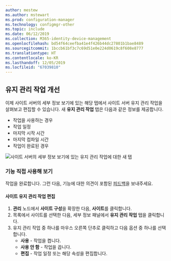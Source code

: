 ```yaml
---
author: mestew
ms.author: mstewart
ms.prod: configuration-manager
ms.technology: configmgr-other
ms.topic: include
ms.date: 06/12/2019
ms.collection: M365-identity-device-management
ms.openlocfilehash: bd54f64ceefba41e4f426b44dc27801b1bae8489
ms.sourcegitcommit: 1bccb61bf3c7c69d51e0e224d0619c8f608e8777
ms.translationtype: HT
ms.contentlocale: ko-KR
ms.lasthandoff: 12/05/2019
ms.locfileid: "67039810"
---
```

## <a name="improvements-to-maintenance-tasks"></a>유지 관리 작업 개선

이제 사이트 서버의 세부 정보 보기에 있는 해당 탭에서 사이트 서버 유지 관리 작업을 살펴보고 편집할 수 있습니다. 새 **유지 관리 작업** 탭은 다음과 같은 정보를 제공합니다.

- 작업을 사용하는 경우
- 작업 일정
- 마지막 시작 시간
- 마지막 컴파일 시간
- 작업이 완료된 경우

![사이트 서버의 세부 정보 보기에 있는 유지 관리 작업에 대한 새 탭](../../media/3555894-maintenance-tasks.png)

### <a name="try-it-out"></a>기능 직접 사용해 보기

작업을 완료합니다. 그런 다음, 기능에 대한 의견이 포함된 [피드백](/sccm/core/understand/find-help#product-feedback)을 보내주세요.

#### <a name="edit-a-site-maintenance-task"></a>사이트 유지 관리 작업 편집

1. **관리** 노드에서 **사이트 구성**을 확장한 다음, **사이트**를 클릭합니다.
1. 목록에서 사이트를 선택한 다음, 세부 정보 패널에서 **유지 관리 작업** 탭을 클릭합니다.
1. 유지 관리 작업 중 하나를 마우스 오른쪽 단추로 클릭하고 다음 옵션 중 하나를 선택합니다. 
     - **사용** - 작업을 켭니다.
     - **사용 안 함** - 작업을 끕니다.
     - **편집** - 작업 일정 또는 해당 속성을 편집합니다.

